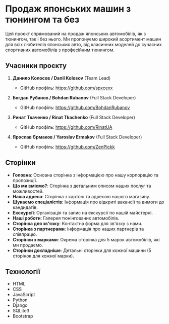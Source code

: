 # Продаж японських машин з тюнингом та без

Цей проєкт спрямований на продаж японських автомобілів, як з тюнингом, так і без нього. Ми пропонуємо широкий асортимент машин для всіх любителів японських авто, від класичних моделей до сучасних спортивних автомобілів з професійним тюнингом.

## Учасники проєкту

1. **Данило Колосов / Danil Kolosov** (Team Lead)
   - GitHub профіль: https://github.com/spxcexx

2. **Богдан Рубанов / Bohdan Rubanov** (Full Stack Developer)
   - GitHub профіль: https://github.com/BohdanRubanov

3. **Ринат Ткаченко / Rinat Tkachenko** (Full Stack Developer)
   - GitHub профіль: https://github.com/RinatUA

4. **Ярослав Єрмаков / Yaroslav Ermakov** (Full Stack Developer)
   - GitHub профіль: https://github.com/ZenPickk

## Сторінки

- **Головна**: Основна сторінка з інформацією про нашу корпорвцію та пропозиції.
- **Що ми вміємо?**: Сторінка з детальним описом наших послуг та можливостей.
- **Наша адреса**: Сторінка з картою та адресою нашого магазину.
- **Шукаємо спеціалістів**: Інформація про відкриті вакансії та вимоги до кандидатів.
- **Екскурсії**: Організація та запис на екскурсії по нашій майстерні.
- **Наші роботи**: Галерея тюнінгованих автомобілів.
- **Сторінка для зв'язку**: Контактна форма для зв'язку з нами.
- **Сторінка з партнерами**: Інформація про наших партнерів та співпрацю.
- **Сторінки з марками**: Окрема сторінка для 5 марок автомобілів, які ми продаємо.
- **Сторінки докладніше**: Детальні сторінки для кожної машини (5 сторінок для кожної марки).

## Технології

- HTML
- CSS
- JavaScript
- Python
- Django
- SQLite3
- Bootstrap
